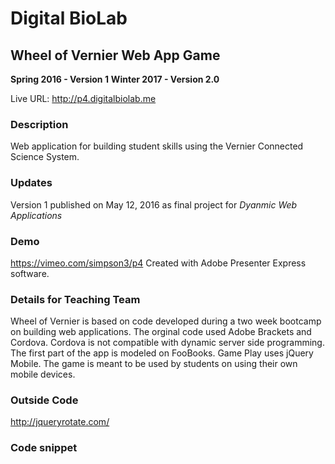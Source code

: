 # Digital BioLab
## Wheel of Vernier Web App Game
**Spring 2016 - Version 1**
**Winter 2017 - Version 2.0**

Live URL: <http://p4.digitalbiolab.me>

### Description
Web application for building student skills using the Vernier Connected Science System.

### Updates
Version 1 published on May 12, 2016 as final project for *Dyanmic Web Applications*

### Demo
https://vimeo.com/simpson3/p4
Created with Adobe Presenter Express software.

### Details for Teaching Team
Wheel of Vernier is based on code developed during a two week bootcamp on building web applications. The orginal code used Adobe Brackets and Cordova. Cordova is not compatible with dynamic server side programming. The first part of the app is modeled on FooBooks. Game Play uses jQuery Mobile. The game is meant to be used by students on using their own mobile devices.

### Outside Code
http://jqueryrotate.com/

### Code snippet
